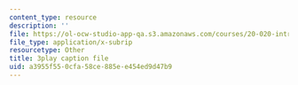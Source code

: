 ```yaml
---
content_type: resource
description: ''
file: https://ol-ocw-studio-app-qa.s3.amazonaws.com/courses/20-020-introduction-to-biological-engineering-design-spring-2009/a3955f550cfa58ce885ee454ed9d47b9_gTtZrPy_SzQ.vtt
file_type: application/x-subrip
resourcetype: Other
title: 3play caption file
uid: a3955f55-0cfa-58ce-885e-e454ed9d47b9
---
```

